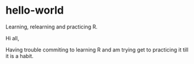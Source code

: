 # hello-world
Learning, relearning and practicing R.

Hi all, 

Having trouble commiting to learning R and am trying get to practicing it till it is a habit.
